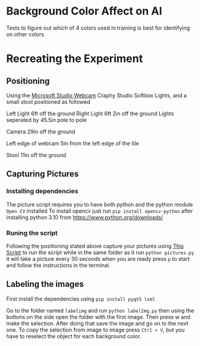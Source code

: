 # Background Color Affect on AI
Tests to figure out which of 4 colors used in training is best for identifying on other colors

# Recreating the Experiment

## Positioning

Using the [Microsoft Studio Webcam](https://www.microsoft.com/en-us/d/lifecam-studio/91dt6wmfdlb3) Craphy Studio Softbox Lights, and a small stool positioned as followed

Left Light 6ft off the ground
Right Light 6ft 2in off the ground
Lights seperated by 45.5in pole to pole

Camera 29in off the ground

Left edge of webcam 5in from the left edge of the tile

Stool 11in off the ground

## Capturing Pictures

### Installing dependencies

The picture script requires you to have both python and the python module `Open CV` installed
To install opencv just run `pip install opencv-python` after installing python 3.10 from https://www.python.org/downloads/

### Runing the script

Following the positioning stated above capture your pictures using [This Script](https://github.com/Heppcat-Programming/background-color-ai-tests/blob/main/pictures.py) to run the script while in the same folder as it run `python pictures.py` it will take a picture every 30 seconds when you are ready press `p` to start and follow the instructions in the terminal.

## Labeling the images

First install the dependencies using `pip install pyqt5 lxml`

Go to the folder named `labelimg` and run `python labelImg.py` then using the buttons on the side open the folder with the first image. Then press w and make the selection. After doing that save the image and go on to the next one. To copy the selection from image to image press `Ctrl + V`, but you have to reselect the object for each background color.
